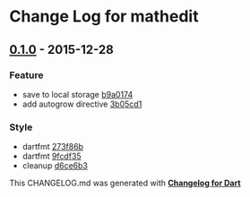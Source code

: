 # Change Log for mathedit

## [0.1.0](http://github.com/kasperpeulen/mathedit/compare/0.1.0) - 2015-12-28

### Feature
* save to local storage [b9a0174](https://github.com/kasperpeulen/mathedit/commit/b9a01743bd94f66d3d65b185d65e2b4a79c3c289)
* add autogrow directive [3b05cd1](https://github.com/kasperpeulen/mathedit/commit/3b05cd1a43e71dd8008b8dd34da615c5863cd818)

### Style
* dartfmt [273f86b](https://github.com/kasperpeulen/mathedit/commit/273f86bdf0a21707067a04b40776d3b86f356663)
* dartfmt [9fcdf35](https://github.com/kasperpeulen/mathedit/commit/9fcdf35990cf93302e4497c19b9f39d83919220c)
* cleanup [d6ce6b3](https://github.com/kasperpeulen/mathedit/commit/d6ce6b373f602c10c997fdf28ed9eaaac3d41c20)


This CHANGELOG.md was generated with [**Changelog for Dart**](https://pub.dartlang.org/packages/changelog)
